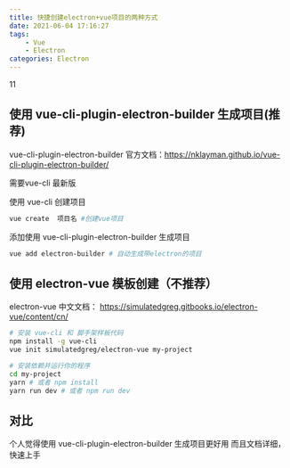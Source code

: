 ```yaml
---
title: 快捷创建electron+vue项目的两种方式
date: 2021-06-04 17:16:27
tags:
	- Vue
	- Electron
categories: Electron
---
```


11

## 使用 vue-cli-plugin-electron-builder  生成项目(推荐)

vue-cli-plugin-electron-builder 官方文档：https://nklayman.github.io/vue-cli-plugin-electron-builder/

需要vue-cli 最新版

使用 vue-cli  创建项目

```bash
vue create  项目名 #创建vue项目
```

添加使用 vue-cli-plugin-electron-builder  生成项目

```bash
vue add electron-builder # 自动生成带electron的项目
```



## 使用 electron-vue 模板创建（不推荐）

electron-vue  中文文档： https://simulatedgreg.gitbooks.io/electron-vue/content/cn/

```bash
# 安装 vue-cli 和 脚手架样板代码
npm install -g vue-cli
vue init simulatedgreg/electron-vue my-project

# 安装依赖并运行你的程序
cd my-project
yarn # 或者 npm install
yarn run dev # 或者 npm run dev
```



## 对比

个人觉得使用 vue-cli-plugin-electron-builder  生成项目更好用 而且文档详细，快速上手 
